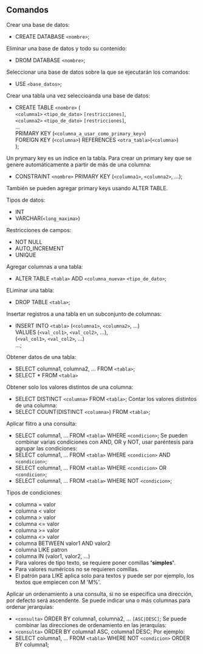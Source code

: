 ## Comandos

Crear una base de datos:
* CREATE DATABASE `<nombre>`;

Eliminar una base de datos y todo su contenido:
* DROM DATABASE `<nombre>`;

Seleccionar una base de datos sobre la que se ejecutarán los comandos:
* USE `<base_datos>`;

Crear una tabla una vez seleccioanda una base de datos:
* CREATE TABLE `<nombre>` (\
    `<columna1>` `<tipo_de_dato>` `[restricciones]`,\
    `<columna2>` `<tipo_de_dato>` `[restricciones]`,\
    ...\
    PRIMARY KEY (`<columna_a_usar_como_primary_key>`)\
    FOREIGN KEY (`<columna>`) REFERENCES `<otra_tabla>`(`<columna>`)\
  );

Un prymary key es un índice en la tabla. Para crear un primary key que se genere automáticamente a partir de más de una columna:
* CONSTRAINT `<nombre>` PRIMARY KEY (`<columna1>`, `<columna2>`, ...);

También se pueden agregar primary keys usando ALTER TABLE.

Tipos de datos:
* INT
* VARCHAR(`<long_maxima>`)

Restricciones de campos:
* NOT NULL
* AUTO_INCREMENT
* UNIQUE

Agregar columnas a una tabla:
* ALTER TABLE `<tabla>`
  ADD `<columna_nueva>` `<tipo_de_dato>`;

ELiminar una tabla:
* DROP TABLE `<tabla>`;

Insertar registros a una tabla en un subconjunto de columnas:
* INSERT INTO `<tabla>` (`<columna1>`, `<columna2>`, ...)\
  VALUES (`<val_col1>`, `<val_col2>`, ...),\
         (`<val_col1>`, `<val_col2>`, ...)\
         ...;

Obtener datos de una tabla:
* SELECT columna1, columna2, ... FROM `<tabla>`;
* SELECT * FROM `<tabla>`

Obtener solo los valores distintos de una columna:
* SELECT DISTINCT `<columna>` FROM `<tabla>`;
Contar los valores distintos de una columna:
* SELECT COUNT(DISTINCT `<columna>`) FROM `<tabla>`;

Aplicar flitro a una consulta:
* SELECT columna1, ... FROM `<tabla>` WHERE `<condicion>`;
Se pueden combinar varias condiciones con AND, OR y NOT, usar paréntesis para
agrupar las condiciones:
* SELECT columna1, ... FROM `<tabla>` WHERE `<condicion>` AND `<condicion>`;
* SELECT columna1, ... FROM `<tabla>` WHERE `<condicion>` OR `<condicion>`;
* SELECT columna1, ... FROM `<tabla>` WHERE NOT `<condicion>`;

Tipos de condiciones:
* columna = valor
* columna < valor
* columna > valor
* columna <= valor
* columna >= valor
* columna <> valor
* columna BETWEEN valor1 AND valor2
* columna LIKE patron
* columna IN (valor1, valor2, ...)
* Para valores de tipo texto, se requiere poner comillas **'simples'**.
* Para valores numéricos no se requieren comillas.
* El patrón para LIKE aplica solo para textos y puede ser por ejemplo, 
  los textos que empiecen con M 'M%'.

Aplicar un ordenamiento a una consulta, si no se especifica una dirección, por
defecto será ascendente. Se puede indicar una o más columnas para ordenar 
jerarquías:
* `<consulta>` ORDER BY columna1, columna2, ... `[ASC|DESC]`;
Se puede combinar las direcciones de ordenamiento en las jerarquías:
* `<consulta>` ORDER BY columna1 ASC, columna1 DESC;
Por ejemplo:
* SELECT columna1, ... FROM `<tabla>` WHERE NOT `<condicion>` ORDER BY columna1;

